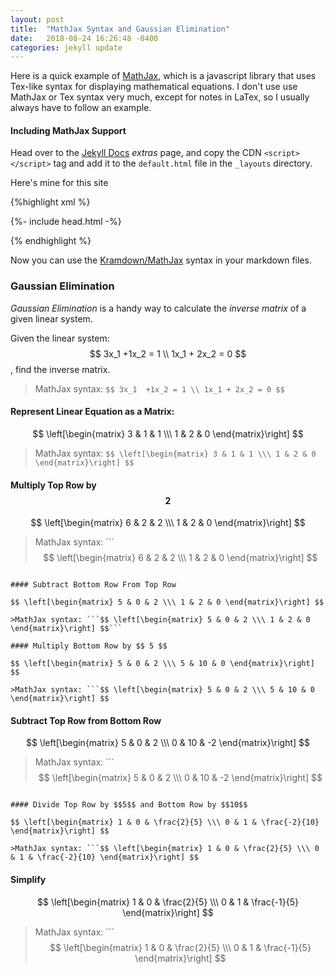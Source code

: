 ```yaml
---
layout: post
title:  "MathJax Syntax and Gaussian Elimination"
date:   2018-08-24 16:26:48 -0400
categories: jekyll update
---
```


Here is a quick example of [MathJax](https://www.mathjax.org/), which is a javascript library that uses Tex-like syntax for displaying mathematical equations. I don't use use MathJax or Tex syntax very much, except for notes in LaTex, so I usually always have to follow an example.

#### Including MathJax Support
Head over to the [Jekyll Docs](https://jekyllrb.com/docs/extras/) _extras_ page, and copy the CDN `<script></script>` tag and add it to the `default.html` file in the `_layouts` directory.

Here's mine for this site

{%highlight xml %}
<!DOCTYPE html>

<html>
<script src="https://cdnjs.cloudflare.com/ajax/libs/mathjax/2.7.0/MathJax.js?config=TeX-AMS-MML_HTMLorMML" type="text/javascript"></script>
  {%- include head.html -%}

<!-- rest of content for default.html -->

</html>

{% endhighlight %}

Now you can use the [Kramdown/MathJax](https://kramdown.gettalong.org/syntax.html#math-blocks) syntax in your markdown files.

### Gaussian Elimination

_Gaussian Elimination_ is a handy way to calculate the _inverse matrix_ of a given linear system.

Given the linear system:  $$ 3x_1  +1x_2 = 1 \\ 1x_1 + 2x_2 = 0 $$, find the inverse matrix.


>MathJax syntax: ```$$ 3x_1  +1x_2 = 1 \\ 1x_1 + 2x_2 = 0 $$```

#### Represent Linear Equation as a Matrix:

$$ \left[\begin{matrix} 3 & 1 & 1 \\\ 1 & 2 & 0 \end{matrix}\right] $$

>MathJax syntax: ```$$ \left[\begin{matrix} 3 & 1 & 1 \\\ 1 & 2 & 0 \end{matrix}\right] $$```

#### Multiply Top Row by $$ 2 $$

$$ \left[\begin{matrix} 6 & 2 & 2 \\\ 1 & 2 & 0 \end{matrix}\right] $$

>MathJax syntax: ```$$ \left[\begin{matrix} 6 & 2 & 2 \\\ 1 & 2 & 0 \end{matrix}\right] $$
```

#### Subtract Bottom Row From Top Row

$$ \left[\begin{matrix} 5 & 0 & 2 \\\ 1 & 2 & 0 \end{matrix}\right] $$

>MathJax syntax: ```$$ \left[\begin{matrix} 5 & 0 & 2 \\\ 1 & 2 & 0 \end{matrix}\right] $$```

#### Multiply Bottom Row by $$ 5 $$

$$ \left[\begin{matrix} 5 & 0 & 2 \\\ 5 & 10 & 0 \end{matrix}\right] $$

>MathJax syntax: ```$$ \left[\begin{matrix} 5 & 0 & 2 \\\ 5 & 10 & 0 \end{matrix}\right] $$
```

#### Subtract Top Row from Bottom Row

$$ \left[\begin{matrix} 5 & 0 & 2 \\\ 0 & 10 & -2 \end{matrix}\right] $$

>MathJax syntax: ```$$ \left[\begin{matrix} 5 & 0 & 2 \\\ 0 & 10 & -2 \end{matrix}\right] $$
```

#### Divide Top Row by $$5$$ and Bottom Row by $$10$$

$$ \left[\begin{matrix} 1 & 0 & \frac{2}{5} \\\ 0 & 1 & \frac{-2}{10} \end{matrix}\right] $$

>MathJax syntax: ```$$ \left[\begin{matrix} 1 & 0 & \frac{2}{5} \\\ 0 & 1 & \frac{-2}{10} \end{matrix}\right] $$
```

#### Simplify

$$ \left[\begin{matrix} 1 & 0 & \frac{2}{5} \\\ 0 & 1 & \frac{-1}{5} \end{matrix}\right] $$

>MathJax syntax: ```$$ \left[\begin{matrix} 1 & 0 & \frac{2}{5} \\\ 0 & 1 & \frac{-1}{5} \end{matrix}\right] $$
```
